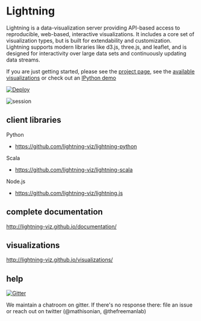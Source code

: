 # Lightning

Lightning is a data-visualization server providing API-based access to reproducible, web-based, interactive visualizations. It includes a core set of visualization types, but is built for extendability and customization. Lightning supports modern libraries like d3.js, three.js, and leaflet, and is designed for interactivity over large data sets and continuously updating data streams.

If you are just getting started, please see the [project page](http://lightning-viz.github.io/), see the [available visualizations](http://lightning-viz.github.io/visualizations/) or check out an [IPython demo](http://nbviewer.ipython.org/github/lightning-viz/lightning-example-notebooks/blob/master/index.ipynb)

[![Deploy](https://www.herokucdn.com/deploy/button.png)](https://heroku.com/deploy?template=https://github.com/lightning-viz/lightning/tree/v0.1.13)

![session](http://i.gif.fm/KvPpI.png)

## client libraries

Python
* https://github.com/lightning-viz/lightning-python

Scala
* https://github.com/lightning-viz/lightning-scala

Node.js
* https://github.com/lightning-viz/lightning.js

## complete documentation

http://lightning-viz.github.io/documentation/

## visualizations

http://lightning-viz.github.io/visualizations/

## help

[![Gitter](https://badges.gitter.im/Join%20Chat.svg)](https://gitter.im/lightning-viz/lightning?utm_source=badge&utm_medium=badge&utm_campaign=pr-badge&utm_content=badge)

We maintain a chatroom on gitter. If there's no response there: file an issue or reach out on twitter (@mathisonian, @thefreemanlab)


